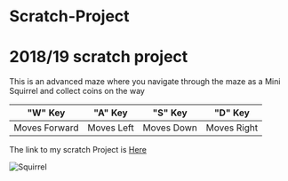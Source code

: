 # Scratch-Project
# 2018/19 scratch project
This is an advanced maze where you navigate through the maze as a Mini Squirrel and collect coins on the way

"W" Key|"A" Key|"S" Key|"D" Key|
-------|--------|------|-------|
Moves Forward|Moves Left|Moves Down|Moves Right|

The link to my scratch Project is
[Here](https://scratch.mit.edu/)

![Squirrel](https://thumbs-prod.si-cdn.com/hCZxiSD9bX8sZeyv5GMaBANZeuM=/800x600/filters:no_upscale()/https://public-media.si-cdn.com/filer/52/f9/52f93262-c29b-4a4f-b031-0c7ad145ed5f/42-33051942.jpg)
